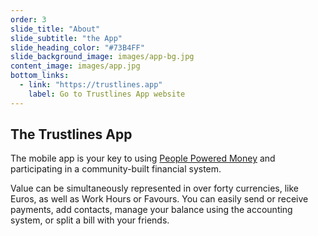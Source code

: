 ```yaml
---
order: 3
slide_title: "About"
slide_subtitle: "the App"
slide_heading_color: "#73B4FF"
slide_background_image: images/app-bg.jpg
content_image: images/app.jpg
bottom_links:
  - link: "https://trustlines.app"
    label: Go to Trustlines App website
---
```


## The Trustlines App

The mobile app is your key to using [People Powered Money](https://docs.trustlines.network/docs/resources/community_communications_guide.html#people-powered-money-ppm) and participating in a community-built financial system.

Value can be simultaneously represented in over forty currencies, like Euros, as well as Work Hours or Favours. You can easily send or receive payments, add contacts, manage your balance using the accounting system, or split a bill with your friends.
